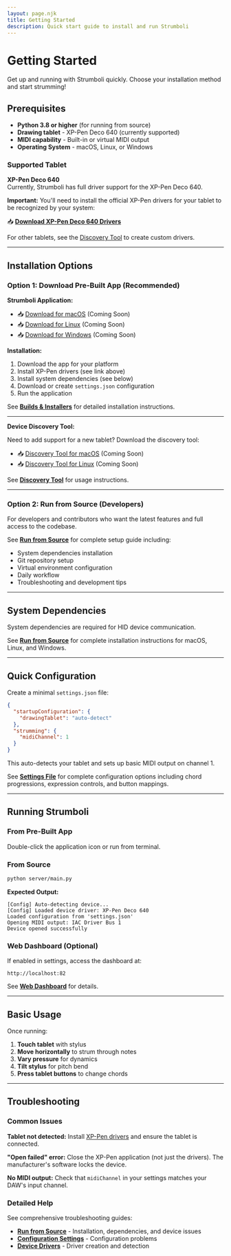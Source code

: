 ```yaml
---
layout: page.njk
title: Getting Started
description: Quick start guide to install and run Strumboli
---
```


# Getting Started

Get up and running with Strumboli quickly. Choose your installation method and start strumming!

## Prerequisites

- **Python 3.8 or higher** (for running from source)
- **Drawing tablet** - XP-Pen Deco 640 (currently supported)
- **MIDI capability** - Built-in or virtual MIDI output
- **Operating System** - macOS, Linux, or Windows

### Supported Tablet

**XP-Pen Deco 640**  
Currently, Strumboli has full driver support for the XP-Pen Deco 640.

**Important:** You'll need to install the official XP-Pen drivers for your tablet to be recognized by your system:

📥 **[Download XP-Pen Deco 640 Drivers](https://www.xp-pen.com/download/deco-640.html)**

For other tablets, see the [Discovery Tool](/about/discovery/) to create custom drivers.

---

## Installation Options

### Option 1: Download Pre-Built App (Recommended)

**Strumboli Application:**

- 📥 [Download for macOS](https://github.com/bengfarrell/strumboli/releases) (Coming Soon)
- 📥 [Download for Linux](https://github.com/bengfarrell/strumboli/releases) (Coming Soon)
- 📥 [Download for Windows](https://github.com/bengfarrell/strumboli/releases) (Coming Soon)

**Installation:**
1. Download the app for your platform
2. Install XP-Pen drivers (see link above)
3. Install system dependencies (see below)
4. Download or create `settings.json` configuration
5. Run the application

See **[Builds & Installers](/about/builds/)** for detailed installation instructions.

---

**Device Discovery Tool:**

Need to add support for a new tablet? Download the discovery tool:

- 📥 [Discovery Tool for macOS](https://github.com/bengfarrell/strumboli/releases) (Coming Soon)
- 📥 [Discovery Tool for Linux](https://github.com/bengfarrell/strumboli/releases) (Coming Soon)

See **[Discovery Tool](/about/discovery/)** for usage instructions.

---

### Option 2: Run from Source (Developers)

For developers and contributors who want the latest features and full access to the codebase.

See **[Run from Source](/about/run-from-source/)** for complete setup guide including:
- System dependencies installation
- Git repository setup
- Virtual environment configuration
- Daily workflow
- Troubleshooting and development tips

---

## System Dependencies

System dependencies are required for HID device communication.

See **[Run from Source](/about/run-from-source/#1-install-system-dependencies)** for complete installation instructions for macOS, Linux, and Windows.

---

## Quick Configuration

Create a minimal `settings.json` file:

```json
{
  "startupConfiguration": {
    "drawingTablet": "auto-detect"
  },
  "strumming": {
    "midiChannel": 1
  }
}
```

This auto-detects your tablet and sets up basic MIDI output on channel 1.

See **[Settings File](/about/configuration-settings/)** for complete configuration options including chord progressions, expression controls, and button mappings.

---

## Running Strumboli

### From Pre-Built App

Double-click the application icon or run from terminal.

### From Source

```bash
python server/main.py
```

**Expected Output:**
```
[Config] Auto-detecting device...
[Config] Loaded device driver: XP-Pen Deco 640
Loaded configuration from 'settings.json'
Opening MIDI output: IAC Driver Bus 1
Device opened successfully
```

### Web Dashboard (Optional)

If enabled in settings, access the dashboard at:
```
http://localhost:82
```

See **[Web Dashboard](/about/configuration-dashboard/)** for details.

---

## Basic Usage

Once running:

1. **Touch tablet** with stylus
2. **Move horizontally** to strum through notes
3. **Vary pressure** for dynamics
4. **Tilt stylus** for pitch bend
5. **Press tablet buttons** to change chords

---

## Troubleshooting

### Common Issues

**Tablet not detected:** Install [XP-Pen drivers](https://www.xp-pen.com/download/deco-640.html) and ensure the tablet is connected.

**"Open failed" error:** Close the XP-Pen application (not just the drivers). The manufacturer's software locks the device.

**No MIDI output:** Check that `midiChannel` in your settings matches your DAW's input channel.

### Detailed Help

See comprehensive troubleshooting guides:
- **[Run from Source](/about/run-from-source/#troubleshooting)** - Installation, dependencies, and device issues
- **[Configuration Settings](/about/configuration-settings/#validation--debugging)** - Configuration problems
- **[Device Drivers](/about/configuration-drivers/#troubleshooting-drivers)** - Driver creation and detection

